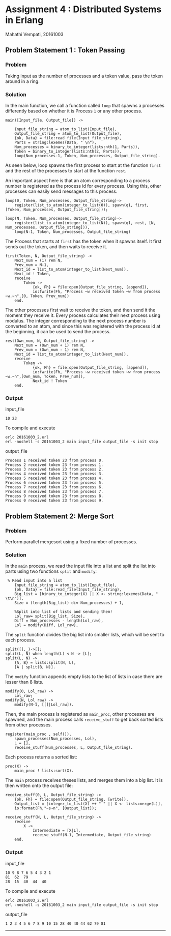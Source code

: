 # Assignment 4 : Distributed Systems in Erlang
Mahathi Vempati, 20161003

## Problem Statement 1 : Token Passing

### Problem
Taking input as the number of processes and a token value, pass the token around in a ring.

### Solution

In the main function, we call a function called `loop` that spawns a processes differently based on whether it is Process `1` or any other process.
```
main([Input_file, Output_file]) ->

    Input_file_string = atom_to_list(Input_file),
    Output_file_string = atom_to_list(Output_file),
    {ok, Data} = file:read_file(Input_file_string),
    Parts = string:lexemes(Data, " \n"),
    Num_processes = binary_to_integer(lists:nth(1, Parts)),
    Token = binary_to_integer(lists:nth(2, Parts)),
    loop(Num_processes-1, Token, Num_processes, Output_file_string).
```
As seen below, loop spawns the first process to start at the function `first` and the rest of the processes to start at the function `rest`.

An important aspect here is that an atom corresponding to a process number is registered as the process id for every process. Using this, other processes can easily send messages to this process. 

```
loop(0, Token, Num_processes, Output_file_string)->
    register(list_to_atom(integer_to_list(0)), spawn(q1, first, [Token, Num_processes, Output_file_string]));
 
loop(N, Token, Num_processes, Output_file_string)->
    register(list_to_atom(integer_to_list(N)), spawn(q1, rest, [N, Num_processes, Output_file_string])),
    loop(N-1, Token, Num_processes, Output_file_string)
```

The Process that starts at `first` has the token when it spawns itself. It first sends out the token, and then waits to receive it. 

```
first(Token, N, Output_file_string) ->
    Next_num = (1) rem N,
    Prev_num = N-1,
    Next_id = list_to_atom(integer_to_list(Next_num)),
    Next_id ! Token,
    receive
        Token ->
            {ok, Fh} = file:open(Output_file_string, [append]),
            io:fwrite(Fh, "Process ~w received token ~w from process ~w.~n",[0, Token, Prev_num])
    end.
```

The other processes first wait to receive the token, and then send it the moment they receive it. Every process calculates their next process using modulus. 
The integer corresponding to the next process number is converted to an atom, and since this was registered with the process id at the beginning, it can be used to send the process. 

```
rest(Own_num, N, Output_file_string) ->
    Next_num = (Own_num + 1) rem N,
    Prev_num = (Own_num - 1) rem N,
    Next_id = list_to_atom(integer_to_list(Next_num)),
    receive 
        Token ->
            {ok, Fh} = file:open(Output_file_string, [append]),
            io:fwrite(Fh, "Process ~w received token ~w from process ~w.~n",[Own_num, Token, Prev_num]),
            Next_id ! Token
    end.
```
### Output
input_file
```
10 23
```
To compile and execute
```
erlc 20161003_2.erl
erl -noshell -s 20161003_2 main input_file output_file -s init stop
```
output_file
```
Process 1 received token 23 from process 0.
Process 2 received token 23 from process 1.
Process 3 received token 23 from process 2.
Process 4 received token 23 from process 3.
Process 5 received token 23 from process 4.
Process 6 received token 23 from process 5.
Process 7 received token 23 from process 6.
Process 8 received token 23 from process 7.
Process 9 received token 23 from process 8.
Process 0 received token 23 from process 9.
```

## Problem Statement 2: Merge Sort

### Problem
Perform parallel mergesort using a fixed number of processes.

### Solution

In the `main` process, we read the input file into a list and split the list into parts using two functions `split` and `modify`:

```
 % Read input into a list
    Input_file_string = atom_to_list(Input_file),
    {ok, Data} = file:read_file(Input_file_string), 
    Big_list = [binary_to_integer(X) || X <- string:lexemes(Data, " \t\n")],
    Size = (length(Big_list) div Num_processes) + 1,

    %Split into list of lists and sending them!
    Lol_raw= split(Big_list, Size),
    Diff = Num_processes - length(Lol_raw),
    Lol = modify(Diff, Lol_raw),
```

The `split` function divides the big list into smaller lists, which will be sent to each process.
```
split([],_)->[];
split(L, N) when length(L) < N -> [L];
split(L, N) ->
    {A, B} = lists:split(N, L),
    [A | split(B, N)].
```

The `modify` function appends empty lists to the list of lists in case there are lesser than 8 lists.
```
modify(0, Lol_raw) ->
    Lol_raw;
modify(N, Lol_raw) ->
    modify(N-1, [[]|Lol_raw]).
```

Then, the main process is registered as `main_proc`, other processes are spawned, and the main process calls `receive_stuff` to get back sorted lists from other processes. 

```
register(main_proc , self()),
    spawn_processes(Num_processes, Lol),
    L = [],
    receive_stuff(Num_processes, L, Output_file_string).
```
Each process returns a sorted list:

```
proc(X) ->
    main_proc ! lists:sort(X).
```

The `main` process receives theses lists, and merges them into a big list. It is then written onto the output file:

```
receive_stuff(0, L, Output_file_string) ->
    {ok, Fh} = file:open(Output_file_string, [write]), 
    Output_list = [integer_to_list(X) ++ " " || X <- lists:merge(L)],
    io:format(Fh,"~s~n", [Output_list]);

receive_stuff(N, L, Output_file_string) ->
    receive 
        X ->
            Intermediate = [X|L],
            receive_stuff(N-1, Intermediate, Output_file_string)
    end.
```

### Output

input_file

```
10 9 8 7 6 5 4 3 2 1
81	62	79
28	15	40	44	40

```
To compile and execute
```
erlc 20161003_2.erl
erl -noshell -s 20161003_2 main input_file output_file -s init stop
```


output_file
```
1 2 3 4 5 6 7 8 9 10 15 28 40 40 44 62 79 81 
```

______________________________